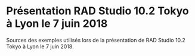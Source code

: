 # Présentation RAD Studio 10.2 Tokyo à Lyon le 7 juin 2018

Sources des exemples utilisés lors de la présentation de RAD Studio 10.2 Tokyo à Lyon le 7 juin 2018.
